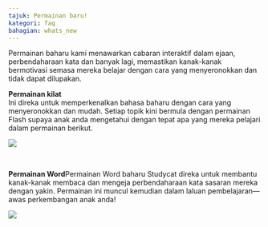 ```yaml
---
tajuk: Permainan baru!
kategori: faq
bahagian: whats_new
---
```

Permainan baharu kami menawarkan cabaran interaktif dalam ejaan, perbendaharaan kata dan banyak lagi, memastikan kanak-kanak bermotivasi semasa mereka belajar dengan cara yang menyeronokkan dan tidak dapat dilupakan.  
  
**Permainan kilat**  
Ini direka untuk memperkenalkan bahasa baharu dengan cara yang menyeronokkan dan mudah. Setiap topik kini bermula dengan permainan Flash supaya anak anda mengetahui dengan tepat apa yang mereka pelajari dalam permainan berikut.   
  
![](https://help.Studycat.com/hc/article_attachments/40396888063769)  



 


**Permainan Word**Permainan Word baharu Studycat direka untuk membantu kanak-kanak membaca dan mengeja perbendaharaan kata sasaran mereka dengan yakin. Permainan ini muncul kemudian dalam laluan pembelajaran—awas perkembangan anak anda!  



![](https://help.Studycat.com/hc/article_attachments/40706212454169)